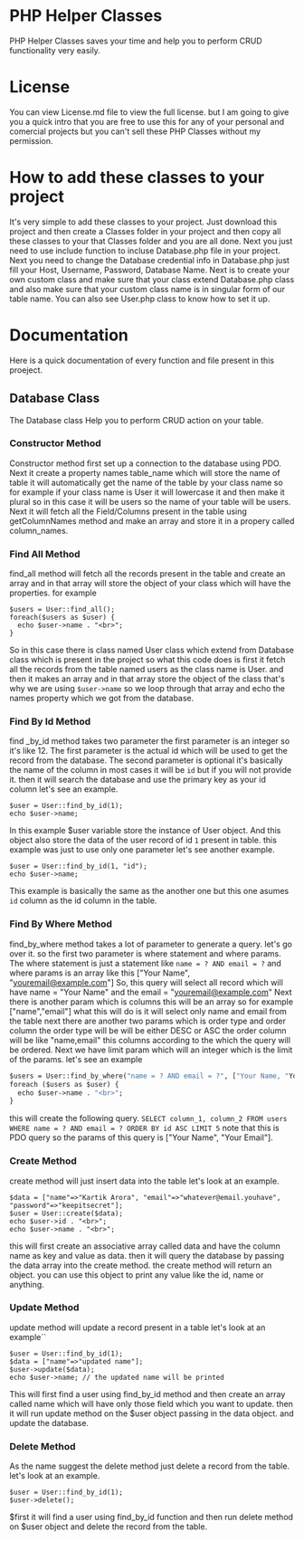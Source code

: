 # PHP Helper Classes
PHP Helper Classes saves your time and help you to perform CRUD functionality very easily.

# License
You can view License.md file to view the full license. but I am going to give you a quick intro that you are free to use this for any of
your personal and comercial projects but you can't sell these PHP Classes without my permission.

# How to add these classes to your project
It's very simple to add these classes to your project. Just download this project and then create a Classes folder in your project and then
copy all these classes to your that Classes folder and you are all done. Next you just need to use include function to incluse Database.php
file in your project. Next you need to change the Database credential info in Database.php just fill your Host, Username, Password, Database
Name. Next is to create your own custom class and make sure that your class extend Database.php class and also make sure that your custom
class name is in singular form of our table name. You can also see User.php class to know how to set it up.

# Documentation
Here is a quick documentation of every function and file present in this proeject.

## Database Class
The  Database class Help you to perform CRUD action on your table.

### Constructor Method
Constructor method first set up a connection to the database using PDO. Next it create a property names table_name which will store the
name of table it will automatically get the name of the table by your class name so for example if your class name is User it will lowercase it
and then make it plural so in this case it will be users so the name of your table will be users. Next it will fetch all the Field/Columns present in
the table using getColumnNames method and make an array and store it in a propery called column_names.

### Find All Method
find_all method will fetch all the records present in the table and create an array and in that array will store the object of your class
which will have the properties. for example 
```
$users = User::find_all();
foreach($users as $user) {
  echo $user->name . "<br>";
}
```
So in this case there is class named User class which extend from Database class which is present in the project so what this code does is
first it fetch all the records from the table named users as the class name is User. and then it makes an array and in that array store
the object of the class that's why we are using `$user->name` so we loop through that array and echo the names property which we got from the
database.

### Find By Id Method
find _by_id method takes two parameter the first parameter is an integer so it's like 12. The first parameter is the actual id which
will be used to get the record from the database. The second parameter is optional it's basically the name of the column in most cases
it will be `id` but if you will not provide it. then it will search the database and use the primary key as your id column let's see an example.
```
$user = User::find_by_id(1);
echo $user->name;
```
In this example $user variable store the instance of User object. And this object also store the data of the user record of id `1` present in table.
this example was just to use only one parameter let's see another example.
```
$user = User::find_by_id(1, "id");
echo $user->name;
```
This example is basically the same as the another one but this one asumes `id` column as the id column in the table.

### Find By Where Method
find_by_where method takes a lot of parameter to generate a query. let's go over it.
so the first two parameter is where statement and where params. The where statement is just a statement like `name = ? AND email = ?` and where params
is an array like this ["Your Name", "youremail@example.com"]
So, this query will select all record which will have name = "Your Name" and the email = "youremail@example.com"
Next there is another param which is columns this will be an array so for example ["name","email"]
what this will do is it will select only name and email from the table
next there are another two params which is order type and order column
the order type will be will be either DESC or ASC
the order column will be like "name,email" this columns according to the which the query will be ordered.
Next we have limit param which will an integer which is the limit of the params.
let's see an example
```1
$users = User::find_by_where("name = ? AND email = ?", ["Your Name, "Your Email"], ["column_1","column_2"], "ASC", "id", 5);
foreach ($users as $user) {
  echo $user->name . "<br>";
}
```
this will create the following query.
`SELECT column_1, column_2 FROM users WHERE name = ? AND email = ? ORDER BY id ASC LIMIT 5`
note that this is PDO query so the params of this query is ["Your Name", "Your Email"].

### Create Method
create method will just insert data into the table let's look at an example.
```
$data = ["name"=>"Kartik Arora", "email"=>"whatever@email.youhave", "password"=>"keepitsecret"];
$user = User::create($data);
echo $user->id . "<br>";
echo $user->name . "<br>";
```
this will first create an associative array called data and have the column name as key and value as data.
then it will query the database by passing the data array into the create method.
the create method will return an object.
you can use this object to print any value like the id, name or anything.

### Update Method
update method will update a record present in a table let's look at an example``
```
$user = User::find_by_id(1);
$data = ["name"=>"updated name"];
$user->update($data);
echo $user->name; // the updated name will be printed
```
This will first find a user using find_by_id method and then create an array called name which will have only those field which you want
to update. then it will run update method on the $user object passing in the data object. and update the database.

### Delete Method
As the name suggest the delete method just delete a record from the table.
let's look at an example.
```
$user = User::find_by_id(1);
$user->delete();
```
$first it will find a user using find_by_id function and then run delete method on $user object and delete the record from the table.
